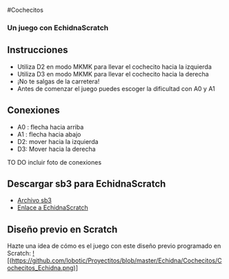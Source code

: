 #Cochecitos
### Un juego con EchidnaScratch

## Instrucciones
- Utiliza D2 en modo MKMK para llevar el cochecito hacia la izquierda
- Utiliza D3 en modo MKMK para llevar el cochecito hacia la derecha
- ¡No te salgas de la carretera!
- Antes de comenzar el juego puedes escoger la dificultad con A0 y A1

## Conexiones
- A0 : flecha hacia arriba
- A1 : flecha hacia abajo
- D2: mover hacia la izquierda
- D3: Mover hacia la derecha

TO DO incluir foto de conexiones

## Descargar sb3 para EchidnaScratch
- [Archivo sb3](https://github.com/lobotic/Proyectitos/blob/master/Echidna/Cochecitos/Cochecitos_Echidna.sb3)
- [Enlace a EchidnaScratch](https://scratch.echidna.es/)

## Diseño previo en Scratch
Hazte una idea de cómo es el juego con este diseño previo programado en Scratch:
[![(https://github.com/lobotic/Proyectitos/blob/master/Echidna/Cochecitos/Cochecitos_Echidna.png)]](https://scratch.mit.edu/projects/667858126/)
